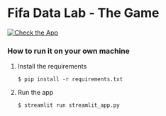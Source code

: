 # Fifa Data Lab - The Game


[![Check the App](https://static.streamlit.io/badges/streamlit_badge_black_white.svg)](https://the-fifa-data-lab.streamlit.app/)
### How to run it on your own machine

1. Install the requirements

   ```
   $ pip install -r requirements.txt
   ```

2. Run the app

   ```
   $ streamlit run streamlit_app.py
   ```

